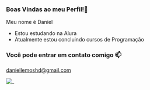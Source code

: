### Boas Vindas ao meu Perfil!👋
Meu nome é Daniel

- Estou estudando na Alura
- Atualmente estou concluindo cursos de Programação

### Você pode entrar em contato comigo 📫

daniellemoshd@gmail.com

![_](https://media.tenor.com/NuNexE3gQVcAAAAM/gaming-cat-gaming-kitten.gif)
